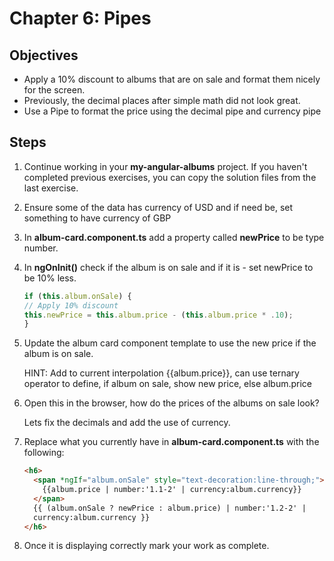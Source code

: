 # Chapter 6: Pipes

## Objectives

- Apply a 10% discount to albums that are on sale and format them nicely for the screen.
- Previously, the decimal places after simple math did not look great.
- Use a Pipe to format the price using the decimal pipe and currency pipe

## Steps

1. Continue working in your **my-angular-albums** project. If you haven't completed previous exercises, you can copy the solution files from the last exercise.

1. Ensure some of the data has currency of USD and if need be, set something to have currency of GBP

1. In **album-card.component.ts** add a property called **newPrice** to be type number.

1. In **ngOnInit()** check if the album is on sale and if it is - set newPrice to be 10% less.

   ```typescript
   if (this.album.onSale) {
   // Apply 10% discount
   this.newPrice = this.album.price - (this.album.price * .10);
   }
   ```

1. Update the album card component template to use the new price if the album is on sale.

    HINT: Add to current interpolation {{album.price}}, can use ternary operator to define, if album on sale, show new price, else album.price

1. Open this in the browser, how do the prices of the albums on sale look? 

    Lets fix the decimals and add the use of currency.

1. Replace what you currently have in **album-card.component.ts** with the following:

   ```html
   <h6>
     <span *ngIf="album.onSale" style="text-decoration:line-through;">
       {{album.price | number:'1.1-2' | currency:album.currency}}
     </span>
     {{ (album.onSale ? newPrice : album.price) | number:'1.2-2' |
     currency:album.currency }}
   </h6>
   ```

1. Once it is displaying correctly mark your work as complete.
